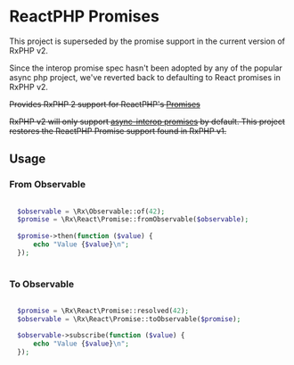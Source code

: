 # ReactPHP Promises 

This project is superseded by the promise support in the current version of RxPHP v2.

Since the interop promise spec hasn't been adopted by any of the popular async php project, we've reverted back to defaulting to React promises in RxPHP v2.

~~Provides RxPHP 2 support for ReactPHP's [Promises](https://github.com/reactphp/promise)~~

~~RxPHP v2 will only support [async-interop promises](https://github.com/async-interop/promise) by default.  This project restores the ReactPHP Promise support found in RxPHP v1.~~

## Usage

### From Observable
```php
    
  $observable = \Rx\Observable::of(42);
  $promise = \Rx\React\Promise::fromObservable($observable);
  
  $promise->then(function ($value) {
      echo "Value {$value}\n";
  });
    
```

### To Observable
```php
    
  $promise = \Rx\React\Promise::resolved(42);
  $observable = \Rx\React\Promise::toObservable($promise);
  
  $observable->subscribe(function ($value) {
      echo "Value {$value}\n";
  });
    
```
